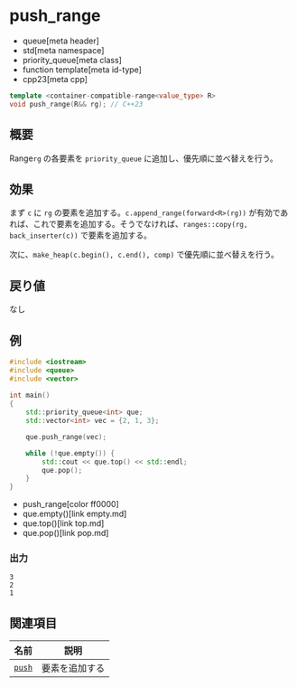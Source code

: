 # push_range
* queue[meta header]
* std[meta namespace]
* priority_queue[meta class]
* function template[meta id-type]
* cpp23[meta cpp]

```cpp
template <container-compatible-range<value_type> R>
void push_range(R&& rg); // C++23
```

## 概要
Range`rg` の各要素を `priority_queue` に追加し、優先順に並べ替えを行う。


## 効果
まず `c` に `rg` の要素を追加する。`c.append_range(forward<R>(rg))` が有効であれば、これで要素を追加する。そうでなければ、`ranges::copy(rg, back_inserter(c))` で要素を追加する。

次に、`make_heap(c.begin(), c.end(), comp)` で優先順に並べ替えを行う。


## 戻り値
なし


## 例
```cpp example
#include <iostream>
#include <queue>
#include <vector>
 
int main()
{
    std::priority_queue<int> que;
    std::vector<int> vec = {2, 1, 3};

    que.push_range(vec);

    while (!que.empty()) {
        std::cout << que.top() << std::endl;
        que.pop();
    }
}
```
* push_range[color ff0000]
* que.empty()[link empty.md]
* que.top()[link top.md]
* que.pop()[link pop.md]

### 出力
```
3
2
1
```


## 関連項目

| 名前              | 説明           |
|-------------------|----------------|
| [`push`](push.md) | 要素を追加する |
